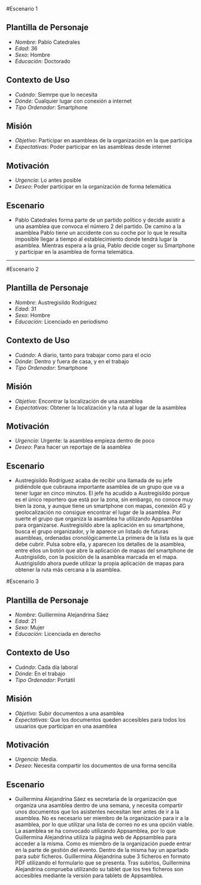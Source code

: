 #Escenario 1

Plantilla de Personaje
---------------------

- *Nombre*: Pablo Catedrales
- *Edad*: 36
- *Sexo*: Hombre
- *Educación*: Doctorado

Contexto de Uso
---------------------

- *Cuándo*: Siemrpe que lo necesita
- *Dónde*: Cualquier lugar con conexión a internet
- *Tipo Ordenador*: Smartphone

Misión
---------------------

- *Objetivo*: Participar en asambleas de la organización en la que participa
- *Expectativas*: Poder participar en las asambleas desde internet

Motivación
---------------------

- *Urgencia*: Lo antes posible
- *Deseo*: Poder participar en la organización de forma telemática

Escenario
---------------------

- Pablo Catedrales forma parte de un partido político y decide asistir a una asamblea que convoca el número 2 del partido. De camino a la asamblea Pablo tiene un accidente con su coche por lo que le resulta imposible llegar a tiempo al establecimiento donde tendrá lugar la asamblea. Mientras espera a la grúa, Pablo decide coger su Smartphone y participar en la asamblea de forma telemática.

-----------------------------------

#Escenario 2

Plantilla de Personaje
---------------------

- *Nombre*: Austregisildo Rodríguez
- *Edad*: 31
- *Sexo*: Hombre
- *Educación*: Licenciado en periodismo

Contexto de Uso
---------------------

- *Cuándo*: A diario, tanto para trabajar como para el ocio
- *Dónde*: Dentro y fuera de casa, y en el trabajo
- *Tipo Ordenador*: Smartphone

Misión
---------------------

- *Objetivo*: Encontrar la localización de una asamblea
- *Expectativas*: Obtener la localización y la ruta al lugar de la asamblea

Motivación
---------------------

- *Urgencia*: Urgente: la asamblea empieza dentro de poco
- *Deseo*: Para hacer un reportaje de la asamblea

Escenario
---------------------

- Austregisildo Rodríguez acaba de recibir una llamada de su jefe pidiéndole que cubrauna importante asamblea de un grupo que va a tener lugar en cinco minutos. El jefe ha acudido a Austregisildo porque es el único reportero que está por la zona, sin embargo, no conoce muy bien la zona, y aunque tiene un smartphone con mapas, conexión 4G y geolocalización no consigue encontrar el lugar de la asamblea.
Por suerte el grupo que organiza la asamblea ha utilizando Appsamblea para organizarse. Austregisildo abre la aplicación en su smartphone, busca el grupo organizador, y le aparece un listado de futuras asambleas, ordenadas cronológicamente.La primera de la lista es la que debe cubrir. Pulsa sobre ella, y aparecen los detalles de la asamblea, entre ellos un botón que abre la aplicación de mapas del smartphone de Austrigisildo, con la posición de la asamblea marcada en el mapa. 
Austrigisildo ahora puede utilizar la propia aplicación de mapas para obtener la ruta más cercana a la asamblea.

#Escenario 3

Plantilla de Personaje
---------------------

- *Nombre*: Guillermina Alejandrina Sáez
- *Edad*: 21
- *Sexo*: Mujer
- *Educación*: Licenciada en derecho

Contexto de Uso
---------------------

- *Cuándo*: Cada día laboral
- *Dónde*: En el trabajo
- *Tipo Ordenador*: Portátil

Misión
---------------------

- *Objetivo*: Subir documentos a una asamblea
- *Expectativas*: Que los documentos queden accesibles para todos los usuarios que participan en una asamblea

Motivación
---------------------

- *Urgencia*: Media.
- *Deseo*: Necesita compartir los documentos de una forma sencilla

Escenario
---------------------

- Guillermina Alejandrina Sáez es secretaria de la organización que organiza una asamblea dentro de una semana, y necesita compartir unos documentos que los asistentes necesitan leer antes de ir a la asamblea. No es necesario ser miembro de la organización para ir a la asamblea, por lo que utilizar una lista de correo no es una opción viable.
La asamblea se ha convocado utilizando Appsamblea, por lo que Guillermina Alejandrina utiliza la página web de Appsamblea para acceder a la misma. Como es miembro de la organización puede entrar en la parte de gestión del evento. Dentro de la misma hay un apartado para subir ficheros. Guillermina Alejandrina sube 3 ficheros en formato PDF utilizando el formulario que se presenta.
Tras subirlos, Guillermina Alejandrina comprueba utilizando su tablet que los tres ficheros son accesibles mediante la versión para tablets de Appsamblea.
